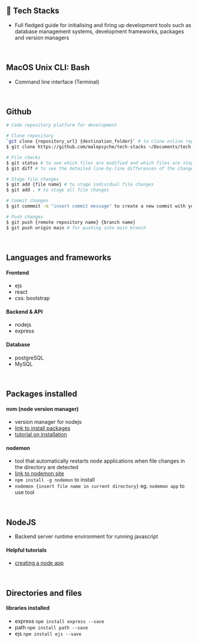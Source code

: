 ## :rocket: Tech Stacks
- Full fledged guide for initialising and firing up development tools such as database management systems, development frameworks, packages and version managers
<br>


## MacOS Unix CLI: Bash
- Command line interface (Terminal)
<br>


## Github
```bash
# Code repository platform for development

# Clone repository
`git clone {repository_url} {destination_folder}` # to clone online repository into local file  
$ git clone https://github.com/malepsyche/tech-stacks ~/Documents/tech-stack

# File checks 
$ git status # to see which files are modified and which files are staged or unstaged: 
$ git diff # to see the detailed line-by-line differences of the changes in each file: 

# Stage file changes
$ git add {file name} # to stage individual file changes
$ git add . # to stage all file changes

# Commit changes
$ git commmit -m "insert commit message" to create a new commit with your staged changes

# Push changes
$ git push {remote repository name} {branch name} 
$ git push origin main # for pushing into main branch
```
<br>


## Languages and frameworks

#### Frontend
- ejs
- react
- css: bootstrap

#### Backend & API
- nodejs
- express

#### Database
- postgreSQL
- MySQL
<br>


## Packages installed

#### nvm (node version manager)
- version manager for nodejs
- [link to install packages](https://github.com/nvm-sh/nvm)
- [tutorial on installation](https://www.youtube.com/watch?v=ohBFbA0O6hs)

#### nodemon
- tool that automatically restarts node applications when file changes in the directory are detected
- [link to nodemon site](https://www.npmjs.com/package/nodemon`)
- `npm install -g nodemon` to install
- `nodemon {insert file name in current directory}` eg. `nodemon app` to use tool
<br>


## NodeJS
- Backend server runtime environment for running javascript 

#### Helpful tutorials
- [creating a node app](https://www.youtube.com/watch?v=EMwu8F0dCXE&t=1452s)
<br>


## Directories and files

#### libraries installed
- express `npm install express --save`
- path `npm install path --save`
- ejs `npm install ejs --save`
<br>






